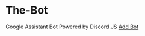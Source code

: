 # The-Bot
Google Assistant Bot Powered by Discord.JS
[Add Bot](https://discordapp.com/api/oauth2/authorize?client_id=405524926896930824&permissions=8&scope=bot)
